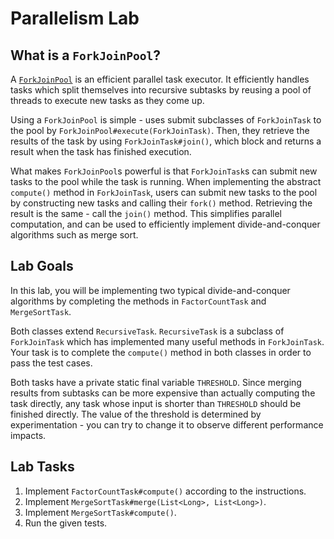# Parallelism Lab
## What is a `ForkJoinPool`?
A [`ForkJoinPool`](https://docs.oracle.com/en/java/javase/17/docs/api/java.base/java/util/concurrent/ForkJoinPool.html) 
is an efficient parallel task executor. It efficiently handles tasks which split themselves into recursive subtasks by
reusing a pool of threads to execute new tasks as they come up. 

Using a `ForkJoinPool` is simple - uses submit subclasses of `ForkJoinTask` to the pool by `ForkJoinPool#execute(ForkJoinTask)`.
Then, they retrieve the results of the task by using `ForkJoinTask#join()`, which block and returns a result when the 
task has finished execution.

What makes `ForkJoinPool`s powerful is that `ForkJoinTask`s can submit new tasks to the pool while the task is running.
When implementing the abstract `compute()` method in `ForkJoinTask`, users can submit new tasks to the pool by constructing
new tasks and calling their `fork()` method. Retrieving the result is the same - call the `join()` method. This simplifies
parallel computation, and can be used to efficiently implement divide-and-conquer algorithms such as merge sort.

## Lab Goals
In this lab, you will be implementing two typical divide-and-conquer algorithms by completing the methods in `FactorCountTask`
and `MergeSortTask`.

Both classes extend `RecursiveTask`. `RecursiveTask` is a subclass of `ForkJoinTask` which has implemented many useful methods
in `ForkJoinTask`. Your task is to complete the `compute()` method in both classes in order to pass the test cases.

Both tasks have a private static final variable `THRESHOLD`. Since merging results from subtasks can be more expensive than
actually computing the task directly, any task whose input is shorter than `THRESHOLD` should be finished directly. The
value of the threshold is determined by experimentation - you can try to change it to observe different performance impacts.

## Lab Tasks
1. Implement `FactorCountTask#compute()` according to the instructions.
2. Implement `MergeSortTask#merge(List<Long>, List<Long>)`.
3. Implement `MergeSortTask#compute()`.
4. Run the given tests.